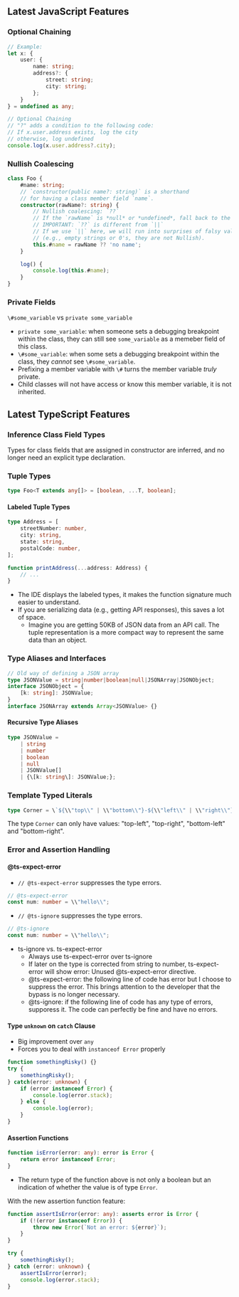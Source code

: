 ## Latest JavaScript Features

### Optional Chaining
```ts
// Example:
let x: {
    user: {    
        name: string;
        address?: {
            street: string;
            city: string;
        };
    }
} = undefined as any;

// Optional Chaining
// "?" adds a condition to the following code:
// If x.user.address exists, log the city
// otherwise, log undefined
console.log(x.user.address?.city);
```

### Nullish Coalescing
```ts
class Foo {
    #name: string;
    // `constructor(public name?: string)` is a shorthand
    // for having a class member field `name`.
    constructor(rawName?: string) {
        // Nullish coalescing: `??`
        // If the `rawName` is *null* or *undefined*, fall back to the value 'no name'.
        // IMPORTANT: `??` is different from `||`
        // If we use `||` here, we will run into surprises of falsy values
        // (e.g., empty strings or 0's, they are not Nullish).
        this.#name = rawName ?? 'no name';
    }

    log() {
        console.log(this.#name);
    }
}
```

### Private Fields
`\#some_variable` vs `private some_variable`
* `private some_variable`: when someone sets a debugging breakpoint within the class, they can still see `some_variable` as a memeber field of this class.
* `\#some_variable`: when some sets a debugging breakpoint within the class, they *cannot* see `\#some_variable`.
* Prefixing a member variable with `\#` turns the member variable *truly* private.
* Child classes will not have access or know this member variable, it is not inherited.

## Latest TypeScript Features

### Inference Class Field Types
Types for class fields that are assigned in constructor are inferred, and no longer need an explicit type declaration.

### Tuple Types
```ts
type Foo<T extends any[]> = [boolean, ...T, boolean];
```

#### Labeled Tuple Types
```ts
type Address = [
    streetNumber: number,
    city: string,
    state: string,
    postalCode: number,
];

function printAddress(...address: Address) {
    // ...
}
```
* The IDE displays the labeled types, it makes the function signature much easier to understand.
* If you are serializing data (e.g., getting API responses), this saves a lot of space.
  * Imagine you are getting 50KB of JSON data from an API call. The tuple representation is a more compact way to represent the same data than an object.

### Type Aliases and Interfaces
```ts
// Old way of defining a JSON array
type JSONValue = string|number|boolean|null|JSONArray|JSONObject;
interface JSONObject = {
    [k: string]: JSONValue;
}
interface JSONArray extends Array<JSONValue> {}
```
#### Recursive Type Aliases
```ts
type JSONValue =
    | string
    | number
    | boolean
    | null
    | JSONValue[]
    | {\[k: string\]: JSONValue;};
```

### Template Typed Literals
```ts
type Corner = \`${\\"top\\" | \\"bottom\\"}-${\\"left\\" | \\"right\\"}\`;
```
The type `Corner` can only have values: "top-left", "top-right", "bottom-left" and "bottom-right".

### Error and Assertion Handling

#### @ts-expect-error
* `// @ts-expect-error` suppresses the type errors.
```ts
// @ts-expect-error
const num: number = \\"hello\\";
```
* `// @ts-ignore` suppresses the type errors.
```ts
// @ts-ignore
const num: number = \\"hello\\";
```
* ts-ignore vs. ts-expect-error
  * Always use ts-expect-error over ts-ignore
  * If later on the type is corrected from string to number, ts-expect-error will show error: Unused @ts-expect-error directive.
  * @ts-expect-error: the following line of code has error but I choose to suppress the error. This brings attention to the developer that the bypass is no longer necessary.
  * @ts-ignore: if the following line of code has any type of errors, supporess it. The code can perfectly be fine and have no errors.

#### Type `unknown` on `catch` Clause
* Big improvement over `any`
* Forces you to deal with `instanceof Error` properly
```ts
function somethingRisky() {}
try {
    somethingRisky();
} catch(error: unknown) {
    if (error instanceof Error) {
        console.log(error.stack);
    } else {
        console.log(error);
    }
}
```

#### Assertion Functions
```ts
function isError(error: any): error is Error {
    return error instanceof Error;
}
```
* The return type of the function above is not only a boolean but an indication of whether the value is of type `Error`.

With the new assertion function feature:
```ts
function assertIsError(error: any): asserts error is Error {
    if (!(error instanceof Error)) {
        throw new Error(`Not an error: ${error}`);
    }
}

try {
    somethingRisky();
} catch (error: unknown) {
    assertIsError(error);
    console.log(error.stack);
}
```
